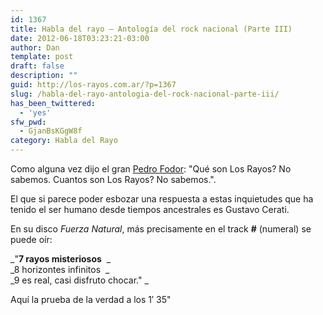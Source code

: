 ```yaml
---
id: 1367
title: Habla del rayo – Antología del rock nacional (Parte III)
date: 2012-06-18T03:23:21-03:00
author: Dan
template: post
draft: false
description: ""
guid: http://los-rayos.com.ar/?p=1367
slug: /habla-del-rayo-antologia-del-rock-nacional-parte-iii/
has_been_twittered:
  - 'yes'
sfw_pwd:
  - GjanBsKGgW8f
category: Habla del Rayo
---
```

Como alguna vez dijo el gran [Pedro Fodor](http://los-rayos.com/primera-aproximacion-a-pedro-fodor/): "Qué son Los Rayos? No sabemos. Cuantos son Los Rayos? No sabemos.".

El que si parece poder esbozar una respuesta a estas inquietudes que ha tenido el ser humano desde tiempos ancestrales es Gustavo Cerati.

En su disco _Fuerza Natural_, más precisamente en el track **#** (numeral) se puede oír:

_"**7 rayos misteriosos**  _  
_8 horizontes infinitos  _  
_9 es real, casi disfruto chocar." _

Aquí la prueba de la verdad a los 1&#8242; 35"